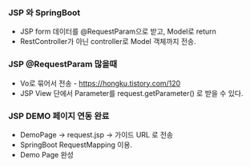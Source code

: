 ### JSP 와 SpringBoot

- JSP form 데이터를 @RequestParam으로 받고, Model로 return
- RestController가 아닌 controller로 Model 객체까지 전송.


### JSP @RequestParam 많을때 

- Vo로 묶어서 전송 - https://hongku.tistory.com/120
- JSP View 단에서 Parameter를 request.getParameter() 로 받을 수 있다.

### JSP DEMO 페이지 연동 완료

- DemoPage -> request.jsp -> 가이드 URL 로 전송
- SpringBoot RequestMapping 이용.
- Demo Page 완성
